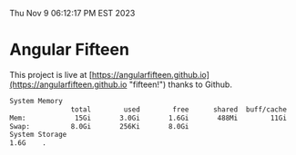 Thu Nov  9 06:12:17 PM EST 2023

# Angular Fifteen


This project is live at [https://angularfifteen.github.io](https://angularfifteen.github.io "fifteen!") thanks to Github.

```bash
System Memory
               total        used        free      shared  buff/cache   available
Mem:            15Gi       3.0Gi       1.6Gi       488Mi        11Gi        12Gi
Swap:          8.0Gi       256Ki       8.0Gi
System Storage
1.6G	.
